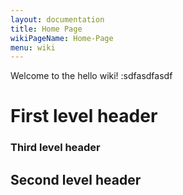 ```yaml
---
layout: documentation
title: Home Page
wikiPageName: Home-Page
menu: wiki
---
```


Welcome to the hello wiki! :sdfasdfasdf


# First level header

### Third level header    ###

## Second level header ######
